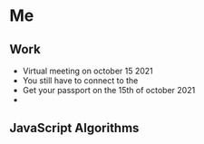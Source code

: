 # Me

## Work

- Virtual meeting on october 15 2021
- You still have to connect to the
- Get your passport on the 15th of october 2021
- 
## JavaScript Algorithms

